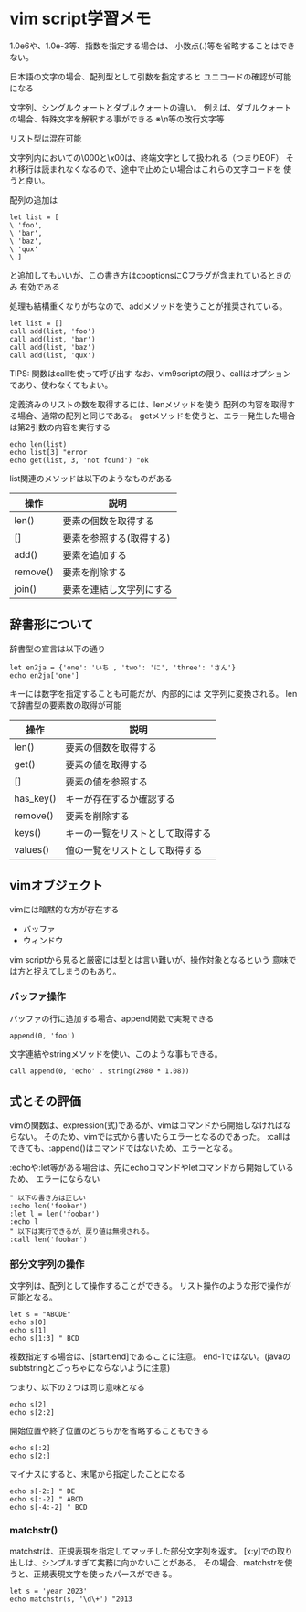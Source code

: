 # vim script学習メモ

1.0e6や、1.0e-3等、指数を指定する場合は、
小数点(.)等を省略することはできない。

日本語の文字の場合、配列型として引数を指定すると
ユニコードの確認が可能になる

文字列、シングルクォートとダブルクォートの違い。
例えば、ダブルクォートの場合、特殊文字を解釈する事ができる
※\n等の改行文字等

リスト型は混在可能

文字列内においての\000と\x00は、終端文字として扱われる（つまりEOF）
それ移行は読まれなくなるので、途中で止めたい場合はこれらの文字コードを
使うと良い。

配列の追加は

```vim
let list = [
\ 'foo',
\ 'bar',
\ 'baz',
\ 'qux'
\ ]
```

と追加してもいいが、この書き方はcpoptionsにCフラグが含まれているときのみ
有効である

処理も結構重くなりがちなので、addメソッドを使うことが推奨されている。

```vim
let list = []
call add(list, 'foo')
call add(list, 'bar')
call add(list, 'baz')
call add(list, 'qux')
```

TIPS: 関数はcallを使って呼び出す
なお、vim9scriptの限り、callはオプションであり、使わなくてもよい。

定義済みのリストの数を取得するには、lenメソッドを使う
配列の内容を取得する場合、通常の配列と同じである。
getメソッドを使うと、エラー発生した場合は第2引数の内容を実行する

```vim
echo len(list)
echo list[3] "error
echo get(list, 3, 'not found') "ok
```

list関連のメソッドは以下のようなものがある

|操作    |説明                    |
|--------|------------------------|
|len()   |要素の個数を取得する    |
|[]      |要素を参照する(取得する)|
|add()   |要素を追加する          |
|remove()|要素を削除する          |
|join()  |要素を連結し文字列にする|

## 辞書形について

辞書型の宣言は以下の通り

```vim
let en2ja = {'one': 'いち', 'two': 'に', 'three': 'さん'}
echo en2ja['one']
```

キーには数字を指定することも可能だが、内部的には
文字列に変換される。
lenで辞書型の要素数の取得が可能

|操作     |説明                            |
|---------|--------------------------------|
|len()    |要素の個数を取得する            |
|get()    |要素の値を取得する              |
|[]       |要素の値を参照する              |
|has_key()|キーが存在するか確認する        |
|remove() |要素を削除する                  |
|keys()   |キーの一覧をリストとして取得する|
|values() |値の一覧をリストとして取得する  |

## vimオブジェクト

vimには暗黙的な方が存在する

- バッファ
- ウィンドウ

vim scriptから見ると厳密には型とは言い難いが、操作対象となるという
意味では方と捉えてしまうのもあり。

### バッファ操作

バッファの行に追加する場合、append関数で実現できる

```vim
append(0, 'foo')
```

文字連結やstringメソッドを使い、このような事もできる。

```vim
call append(0, 'echo' . string(2980 * 1.08))
```

## 式とその評価

vimの関数は、expression(式)であるが、vimはコマンドから開始しなければならない。
そのため、vimでは式から書いたらエラーとなるのであった。
:callはできても、:append()はコマンドではないため、エラーとなる。

:echoや:let等がある場合は、先にechoコマンドやletコマンドから開始しているため、
エラーにならない

```vim
" 以下の書き方は正しい
:echo len('foobar')
:let l = len('foobar')
:echo l
" 以下は実行できるが、戻り値は無視される。
:call len('foobar')
```

### 部分文字列の操作

文字列は、配列として操作することができる。
リスト操作のような形で操作が可能となる。

```vim
let s = "ABCDE"
echo s[0]
echo s[1]
echo s[1:3] " BCD
```

複数指定する場合は、[start:end]であることに注意。
end-1ではない。(javaのsubtstringとごっちゃにならないように注意)

つまり、以下の２つは同じ意味となる

```vim
echo s[2]
echo s[2:2]
```

開始位置や終了位置のどちらかを省略することもできる

```vim
echo s[:2]
echo s[2:]
```

マイナスにすると、末尾から指定したことになる

```vim
echo s[-2:] " DE
echo s[:-2] " ABCD
echo s[-4:-2] " BCD
```

### matchstr()

matchstrは、正規表現を指定してマッチした部分文字列を返す。
[x:y]での取り出しは、シンプルすぎて実務に向かないことがある。
その場合、matchstrを使うと、正規表現文字を使ったパースができる。

```vim
let s = 'year 2023'
echo matchstr(s, '\d\+') "2013
```
